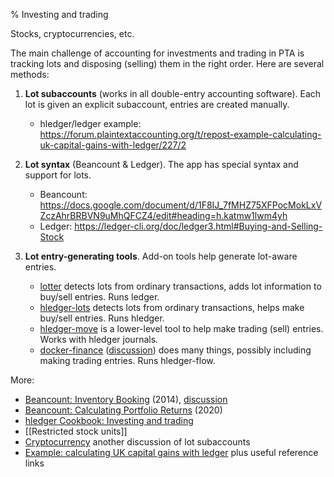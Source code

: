 % Investing and trading

Stocks, cryptocurrencies, etc.

The main challenge of accounting for investments and trading in PTA is tracking lots and disposing (selling) them in the right order.
Here are several methods:

1. **Lot subaccounts** (works in all double-entry accounting software). 
   Each lot is given an explicit subaccount, entries are created manually.
   - hledger/ledger example: https://forum.plaintextaccounting.org/t/repost-example-calculating-uk-capital-gains-with-ledger/227/2

2. **Lot syntax** (Beancount & Ledger).
   The app has special syntax and support for lots.
   - Beancount: https://docs.google.com/document/d/1F8IJ_7fMHZ75XFPocMokLxVZczAhrBRBVN9uMhQFCZ4/edit#heading=h.katmw1lwm4yh
   - Ledger: https://ledger-cli.org/doc/ledger3.html#Buying-and-Selling-Stock

3. **Lot entry-generating tools**.
   Add-on tools help generate lot-aware entries.
   - [lotter](https://src.d10.dev/lotter/doc/tip/README.md) detects lots from ordinary transactions, adds lot information to buy/sell entries. Runs ledger.
   - [hledger-lots](https://github.com/edkedk99/hledger-lots) detects lots from ordinary transactions, helps make buy/sell entries. Runs hledger.
   - [hledger-move](https://hledger.org/scripts.html#hledger-move) is a lower-level tool to help make trading (sell) entries. Works with hledger journals.
   - [docker-finance](https://gitea.com/EvergreenCrypto/docker-finance) 
      ([discussion](https://forum.plaintextaccounting.org/t/docker-finance-modern-accounting-for-the-power-user/189)) 
      does many things, possibly including making trading entries. Runs hledger-flow.

More:

- [Beancount: Inventory Booking](https://docs.google.com/document/d/1F8IJ_7fMHZ75XFPocMokLxVZczAhrBRBVN9uMhQFCZ4) (2014), [discussion](https://groups.google.com/forum/#!searchin/ledger-cli/inventory/ledger-cli/aQvbjTZa7HE/x3KNPteJWPsJ)
- [Beancount: Calculating Portfolio Returns](http://furius.ca/beancount/doc/returns) (2020)
- [hledger Cookbook: Investing and trading](https://hledger.org/cookbook.html#investing-and-trading)
- [[Restricted stock units]]
- [Cryptocurrency](https://forum.plaintextaccounting.org/t/cryptocurrency/37) another discussion of lot subaccounts
- [Example: calculating UK capital gains with ledger](https://forum.plaintextaccounting.org/t/repost-example-calculating-uk-capital-gains-with-ledger/227) plus useful reference links